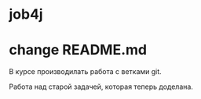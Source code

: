 # job4j
# change README.md

В курсе производилать работа с ветками git.

Работа над старой задачей, которая теперь доделана.